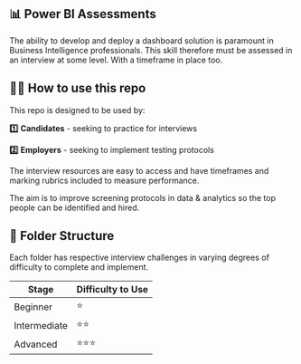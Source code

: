 ## 📊 Power BI Assessments

The ability to develop and deploy a dashboard solution is paramount in Business Intelligence professionals. This skill therefore must be assessed in an interview at some level. With a timeframe in place too.

## 👨‍🏫 How to use this repo

This repo is designed to be used by:

**1️⃣** **Candidates** - seeking to practice for interviews

**2️⃣** **Employers** - seeking to implement testing protocols

The interview resources are easy to access and have timeframes and marking rubrics included to measure performance.

The aim is to improve screening protocols in data & analytics so the top people can be identified and hired. 


## :open_file_folder: Folder Structure

Each folder has respective interview challenges in varying degrees of difficulty to complete and implement.

| Stage | Difficulty to Use |
| - | - | 
| Beginner | :star: | 
| Intermediate | :star::star: | 
| Advanced | :star::star::star: | 
